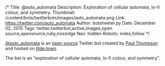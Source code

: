 /*
Title: @auto_automata
Description: Exploration of cellular automata, lo-fi colour, and symmetry.
Thumbnail: /content/bots/twitterbots/images/auto_automata.png
Link: https://twitter.com/auto_automata
Author: botsheeter.py
Date: December 02, 2015
Tags: twitter,twitterbot,active,images,open source,opensource,ruby,nossidge
Nav: hidden
Robots: index,follow
*/

[@auto_automata](https://twitter.com/auto_automata) is an [open source](https://github.com/nossidge/1d-cellular-automata) Twitter bot created by [Paul Thompson](https://twitter.com/nossidge) and hosted on [tilde.town](http://tilde.town).

The bot is an "exploration of cellular automata, lo-fi colour, and symmetry". 
